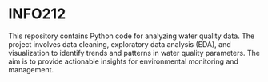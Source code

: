 # INFO212
This repository contains Python code for analyzing water quality data. The project involves data cleaning, exploratory data analysis (EDA), and visualization to identify trends and patterns in water quality parameters. The aim is to provide actionable insights for environmental monitoring and management. 
